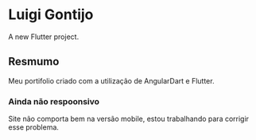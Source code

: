 # Luigi Gontijo

A new Flutter project.

## Resmumo

Meu portifolio criado com a utilização de AngularDart e Flutter.

### Ainda não respoonsivo

Site não comporta bem na versão mobile, estou trabalhando para corrigir esse problema.

